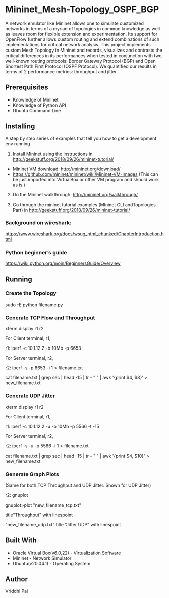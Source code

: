 # Mininet_Mesh-Topology_OSPF_BGP
A network emulator like Mininet allows one to simulate customized networks
in terms of a myriad of topologies in common knowledge as well as leaves room 
for flexible extension and experimentation. Its support for OpenFlow further
allows custom routing and extend combinations of such implementations for critical
network analysis. This project implements custom Mesh Topology in Mininet and records, visualizes and contrasts the critical differences in its performances when tested in conjunction with two well-known routing protocols: Border Gateway Protocol (BGP) and Open Shortest Path First Protocol (OSPF Protocol). We quantified our results in terms of 2 performance metrics: throughput and jitter. 

## Prerequisites
- Knowledge of Mininet
- Knowledge of Python API
- Ubuntu Command Line

## Installing
A step by step series of examples that tell you how to get a development env running
1. Install Mininet using the instructions in http://geekstuff.org/2018/09/26/mininet-tutorial/ 
  - Mininet VM download:  http://mininet.org/download/ 
  - https://github.com/mininet/mininet/wiki/Mininet-VM-Images 
(This can be just imported into VirtualBox or other VM program and should work as is.)

2. Do the Mininet walkthrough: http://mininet.org/walkthrough/ 

3. Go through the mininet tutorial examples (MIninet CLI andTopologies Part) in http://geekstuff.org/2018/09/26/mininet-tutorial/

### Background on wireshark:  
https://www.wireshark.org/docs/wsug_html_chunked/ChapterIntroduction.html 

### Python beginner’s guide 
https://wiki.python.org/moin/BeginnersGuide/Overview

## Running 
### Create the Topology
sudo -E python filename.py

### Generate TCP Flow and Throughput 
xterm display r1 r2 

For Client terminal, r1,

r1: iperf -c 10.1.12.2 -b 10Mb -p 6653

For Server terminal, r2,

r2: iperf -s -p 6653 -i 1 > filename.txt

cat filename.txt | grep sec | head -15 | tr - " " | awk '{print $4, $8}' > new_filename.txt
  
### Generate UDP Jitter
xterm display r1 r2 

For Client terminal, r1,

r1: iperf -c 10.1.12.2 -u -b 10Mb -p 5566 -t -15 

For Server terminal, r2,

r2: iperf -s -u -p 5566 -i 1 > filename.txt

cat filename.txt | grep sec | head -15 | tr - " " | awk '{print $4, $10}' > new_filename.txt

### Generate Graph Plots

(Same for both TCP Throughput and UDP Jitter. Shown for UDP Jitter) 

r2: gnuplot

gnuplot>plot "new_filename_tcp.txt" 

title"Throughput" with linespoint

"new_filename_udp.txt" title "Jitter UDP" with linespoint

## Built With
- Oracle Virtual Box(v6.0,22) - Virtualization Software 
- Mininet - Network Simulator 
- Ubuntu(v20.04.1) - Operating System

## Author
Vriddhi Pai
